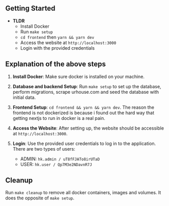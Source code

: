 ## Getting Started

- **TLDR**
  - Install Docker
  - Run `make setup`
  - `cd frontend` then `yarn && yarn dev`
  - Access the website at `http://localhost:3000`
  - Login with the provided credentials

## Explanation of the above steps

1. **Install Docker**: Make sure docker is installed on your machine.

2. **Database and backend Setup**: Run `make setup` to set up the database, perform migrations, scrape urhouse.com and seed the database with initial data.

3. **Frontend Setup**: `cd frontend && yarn && yarn dev`. The reason the frontend is not dockerized is because i found out the hard way that getting nextjs to run in docker is a real pain.

4. **Access the Website**: After setting up, the website should be accessible at `http://localhost:3000`.

5. **Login**: Use the provided user credentials to log in to the application. There are two types of users:
   - ADMIN: `hk.admin / uT8fFJATo8irUTaD`
   - USER: `hk.user / Qp7M3e2NDavnR7J`

## Cleanup

Run `make cleanup` to remove all docker containers, images and volumes. It does the opposite of `make setup`.
